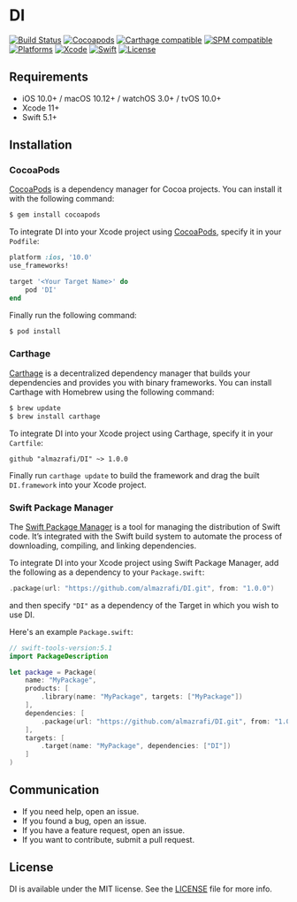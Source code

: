 # DI
[![Build Status](https://github.com/almazrafi/DI/workflows/CI/badge.svg?branch=main)](https://github.com/almazrafi/DI/actions)
[![Cocoapods](https://img.shields.io/cocoapods/v/DI.svg?style=flat)](http://cocoapods.org/pods/DI)
[![Carthage compatible](https://img.shields.io/badge/Carthage-Compatible-brightgreen.svg?style=flat)](https://github.com/Carthage/Carthage)
[![SPM compatible](https://img.shields.io/badge/SPM-Compatible-brightgreen.svg?style=flat)](https://swift.org/package-manager/)
[![Platforms](https://img.shields.io/cocoapods/p/DI.svg?style=flat)](https://developer.apple.com/discover/)
[![Xcode](https://img.shields.io/badge/Xcode-11-blue.svg)](https://developer.apple.com/xcode)
[![Swift](https://img.shields.io/badge/Swift-5.1-orange.svg)](https://swift.org)
[![License](https://img.shields.io/github/license/almazrafi/DI)](https://opensource.org/licenses/MIT)

## Requirements
- iOS 10.0+ / macOS 10.12+ / watchOS 3.0+ / tvOS 10.0+
- Xcode 11+
- Swift 5.1+


## Installation
### CocoaPods
[CocoaPods](http://cocoapods.org) is a dependency manager for Cocoa projects. You can install it with the following command:
``` bash
$ gem install cocoapods
```

To integrate DI into your Xcode project using [CocoaPods](http://cocoapods.org), specify it in your `Podfile`:
``` ruby
platform :ios, '10.0'
use_frameworks!

target '<Your Target Name>' do
    pod 'DI'
end
```

Finally run the following command:
``` bash
$ pod install
```

### Carthage
[Carthage](https://github.com/Carthage/Carthage) is a decentralized dependency manager that builds your dependencies and provides you with binary frameworks. You can install Carthage with Homebrew using the following command:
``` bash
$ brew update
$ brew install carthage
```

To integrate DI into your Xcode project using Carthage, specify it in your `Cartfile`:
``` ogdl
github "almazrafi/DI" ~> 1.0.0
```

Finally run `carthage update` to build the framework and drag the built `DI.framework` into your Xcode project.

### Swift Package Manager
The [Swift Package Manager](https://swift.org/package-manager/) is a tool for managing the distribution of Swift code. It’s integrated with the Swift build system to automate the process of downloading, compiling, and linking dependencies.

To integrate DI into your Xcode project using Swift Package Manager,
add the following as a dependency to your `Package.swift`:
``` swift
.package(url: "https://github.com/almazrafi/DI.git", from: "1.0.0")
```
and then specify `"DI"` as a dependency of the Target in which you wish to use DI.

Here's an example `Package.swift`:
``` swift
// swift-tools-version:5.1
import PackageDescription

let package = Package(
    name: "MyPackage",
    products: [
        .library(name: "MyPackage", targets: ["MyPackage"])
    ],
    dependencies: [
        .package(url: "https://github.com/almazrafi/DI.git", from: "1.0.0")
    ],
    targets: [
        .target(name: "MyPackage", dependencies: ["DI"])
    ]
)
```

## Communication
- If you need help, open an issue.
- If you found a bug, open an issue.
- If you have a feature request, open an issue.
- If you want to contribute, submit a pull request.

## License
DI is available under the MIT license. See the [LICENSE](LICENSE) file for more info.
